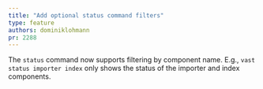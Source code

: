 ```yaml
---
title: "Add optional status command filters"
type: feature
authors: dominiklohmann
pr: 2288
---
```


The `status` command now supports filtering by component name. E.g.,
`vast status importer index` only shows the status of the importer and
index components.
